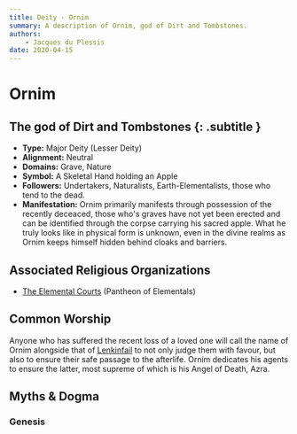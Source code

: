```yaml
---
title: Deity - Ornim
summary: A description of Ornim, god of Dirt and Tombstones.
authors:
    - Jacques du Plessis
date: 2020-04-15
---
```

# Ornim
## The god of Dirt and Tombstones {: .subtitle }

* **Type:** Major Deity (Lesser Deity)
* **Alignment:** Neutral
* **Domains:** Grave, Nature
* **Symbol:** A Skeletal Hand holding an Apple
* **Followers:** Undertakers, Naturalists, Earth-Elementalists, those who tend to the dead.
* **Manifestation:** Ornim primarily manifests through possession of the recently deceaced, those who's graves have not yet been erected and can be identified through the corpse carrying his sacred apple. What he truly looks like in physical form is unknown, even in the divine realms as Ornim keeps himself hidden behind cloaks and barriers.

## Associated Religious Organizations
* [The Elemental Courts](/religion/organizations/elemental_courts) (Pantheon of Elementals)

## Common Worship
Anyone who has suffered the recent loss of a loved one will call the name of Ornim alongside that of [Lenkinfail](/religion/deities/lenkinfail) to not only judge them with favour, but also to ensure their safe passage to the afterlife.  Ornim dedicates his agents to ensure the latter, most supreme of which is his Angel of Death, Azra.

## Myths & Dogma
### Genesis